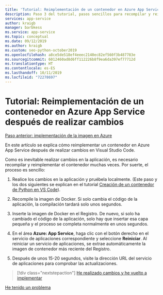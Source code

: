 ```yaml
---
title: 'Tutorial: Reimplementación de un contenedor en Azure App Service después de realizar cambios en Visual Studio Code'
description: Paso 3 del tutorial, pasos sencillos para recompilar y reimplementar una imagen de contenedor.
services: app-service
author: kraigb
manager: barbkess
ms.service: app-service
ms.topic: conceptual
ms.date: 09/12/2019
ms.author: kraigb
ms.custom: seo-python-october2019
ms.openlocfilehash: a8ce5de518ef4eeec2140ec82ef560f3b487783e
ms.sourcegitcommit: 6012460ad8d6ff112226b8f9ea6da397ef77712d
ms.translationtype: HT
ms.contentlocale: es-ES
ms.lasthandoff: 10/11/2019
ms.locfileid: "72278697"
---
```

# <a name="tutorial-redeploy-a-container-to-azure-app-service-after-making-changes"></a>Tutorial: Reimplementación de un contenedor en Azure App Service después de realizar cambios

[Paso anterior: implementación de la imagen en Azure](tutorial-deploy-containers-02.md)

En este artículo se explica cómo reimplementar un contenedor en Azure App Service después de realizar cambios en Visual Studio Code.

Como es inevitable realizar cambios en la aplicación, es necesario recompilar y reimplementar el contenedor muchas veces. Por suerte, el proceso es sencillo:

1. Realice los cambios en la aplicación y pruébela localmente. (Este paso y los dos siguientes se explican en el tutorial [Creación de un contenedor de Python en VS Code](https://code.visualstudio.com/docs/python/tutorial-create-container)).

1. Recompile la imagen de Docker. Si solo cambia el código de la aplicación, la compilación tardará solo unos segundos.

1. Inserte la imagen de Docker en el Registro. De nuevo, si solo ha cambiado el código de la aplicación, solo hay que insertar esa capa pequeña y el proceso se completa normalmente en unos segundos.

1. En el área **Azure: App Service**, haga clic con el botón derecho en el servicio de aplicaciones correspondiente y seleccione **Reiniciar**. Al reiniciar un servicio de aplicaciones, se extrae automáticamente la imagen de contenedor más reciente del Registro.

1. Después de unos 15-20 segundos, visite la dirección URL del servicio de aplicaciones para comprobar las actualizaciones.

> [!div class="nextstepaction"]
> [He realizado cambios y he vuelto a implementar](tutorial-deploy-containers-04.md)

[He tenido un problema](https://www.research.net/r/PWZWZ52?tutorial=vscode-appservice-containers&step=03-make-changes-redeploy)
